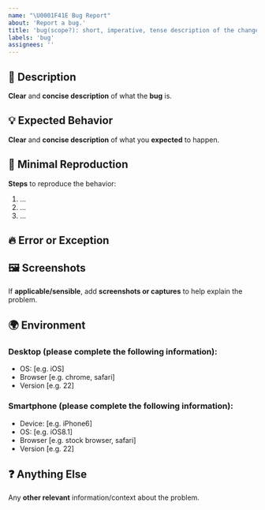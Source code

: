 ```yaml
---
name: "\U0001F41E Bug Report"
about: 'Report a bug.'
title: 'bug(scope?): short, imperative, tense description of the change'
labels: 'bug'
assignees: ''
---
```

<!-- **********************************************************************************************

Hey! 🍻

Please search open and closed issues before submitting a new one.
Existing issues often contain workarounds, resolutions, or progress updates.

*********************************************************************************************** -->

## 🐞 Description

**Clear** and **concise description** of what the **bug** is.

## 💡 Expected Behavior

**Clear** and **concise description** of what you **expected** to happen.

## 🔬 Minimal Reproduction

**Steps** to reproduce the behavior:

1. ...
2. ...
3. ...

## 🔥 Error or Exception

## 🖼️ Screenshots

If **applicable/sensible**, add **screenshots or captures** to help explain the problem.

## 🌍 Environment

### Desktop (please complete the following information):
 - OS: [e.g. iOS]
 - Browser [e.g. chrome, safari]
 - Version [e.g. 22]

### Smartphone (please complete the following information):
 - Device: [e.g. iPhone6]
 - OS: [e.g. iOS8.1]
 - Browser [e.g. stock browser, safari]
 - Version [e.g. 22]

## ❓ Anything Else

Any **other relevant** information/context about the problem.
